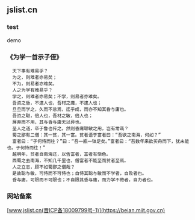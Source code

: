 ## jslist.cn
### test
demo
### 《为学一首示子侄》

```
  天下事有难易乎？
  为之，则难者亦易矣；
  不为，则易者亦难矣。
  人之为学有难易乎？
  学之，则难者亦易矣；不学，则易者亦难矣。
  吾资之昏，不逮人也，吾材之庸，不逮人也；
  旦旦而学之，久而不怠焉，迄乎成，而亦不知其昏与庸也。
  吾资之聪，倍人也，吾材之敏，倍人也；
  屏弃而不用，其与昏与庸无以异也。
  圣人之道，卒于鲁也传之。然则昏庸聪敏之用，岂有常哉？
  蜀之鄙有二僧：其一贫，其一富。贫者语于富者曰：“吾欲之南海，何如？”
  富者曰：“子何恃而往？”曰：“吾一瓶一钵足矣。”富者曰：“吾数年来欲买舟而下，犹未能也。子何恃而往！”
  越明年，贫者自南海还，以告富者，富者有惭色。
  西蜀之去南海，不知几千里也，僧富者不能至而贫者至焉。
  人之立志，顾不如蜀鄙之僧哉？
  是故聪与敏，可恃而不可恃也；自恃其聪与敏而不学者，自败者也。
  昏与庸，可限而不可限也；不自限其昏与庸，而力学不倦者，自力者也。
```

### 网站备案

[www.jslist.cn(晋ICP备18009799号-1)](https://beian.miit.gov.cn)
